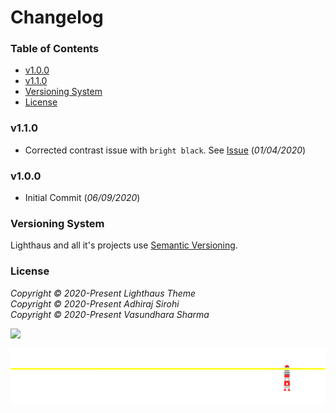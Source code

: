 # Changelog

### Table of Contents
- [v1.0.0](#v1.0.0)
- [v1.1.0](#v1.1.0)
- [Versioning System](#versioning-system)
- [License](#license)

### v1.1.0
- Corrected contrast issue with `bright black`. See [Issue](https://github.com/lighthaus-theme/lighthaus/issues/3) (_01/04/2020_)

### v1.0.0
- Initial Commit (_06/09/2020_)

### Versioning System
Lighthaus and all it's projects use [Semantic Versioning](https://semver.org/).  <br/>


### License

_Copyright © 2020-Present Lighthaus Theme_<br>
_Copyright © 2020-Present Adhiraj Sirohi_<br>
_Copyright © 2020-Present Vasundhara Sharma_

<p align="left"><a href="https://github.com/lighthaus-theme/terminal-app/blob/master/LICENSE"><img src="https://img.shields.io/static/v1.svg??style=flat&logo=appveyore&label=License&message=MIT&colorA=1C918A&colorB=50C16E"/></a></p>

<p align="center"><img src="https://raw.githubusercontent.com/lighthaus-theme/lighthaus/9e5cf66db03fc3e183e6cfbf7c4c04263a4f23df/ImageResources/lighthaus-border.svg"><p>